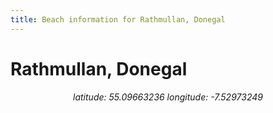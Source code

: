 ```yaml
---
title: Beach information for Rathmullan, Donegal
---
```

# Rathmullan, Donegal 

<div align="center"><i>latitude: 55.09663236 longitude: -7.52973249</i></div>